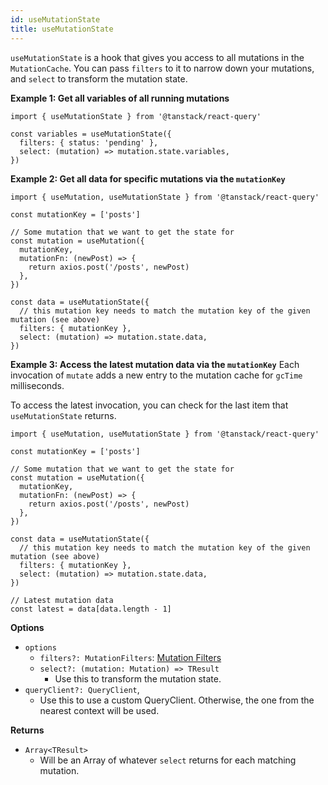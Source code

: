 ```yaml
---
id: useMutationState
title: useMutationState
---
```


`useMutationState` is a hook that gives you access to all mutations in the `MutationCache`. You can pass `filters` to it to narrow down your mutations, and `select` to transform the mutation state.

**Example 1: Get all variables of all running mutations**

```tsx
import { useMutationState } from '@tanstack/react-query'

const variables = useMutationState({
  filters: { status: 'pending' },
  select: (mutation) => mutation.state.variables,
})
```

**Example 2: Get all data for specific mutations via the `mutationKey`**

```tsx
import { useMutation, useMutationState } from '@tanstack/react-query'

const mutationKey = ['posts']

// Some mutation that we want to get the state for
const mutation = useMutation({
  mutationKey,
  mutationFn: (newPost) => {
    return axios.post('/posts', newPost)
  },
})

const data = useMutationState({
  // this mutation key needs to match the mutation key of the given mutation (see above)
  filters: { mutationKey },
  select: (mutation) => mutation.state.data,
})
```

**Example 3: Access the latest mutation data via the `mutationKey`**
Each invocation of `mutate` adds a new entry to the mutation cache for `gcTime` milliseconds.

To access the latest invocation, you can check for the last item that `useMutationState` returns.

```tsx
import { useMutation, useMutationState } from '@tanstack/react-query'

const mutationKey = ['posts']

// Some mutation that we want to get the state for
const mutation = useMutation({
  mutationKey,
  mutationFn: (newPost) => {
    return axios.post('/posts', newPost)
  },
})

const data = useMutationState({
  // this mutation key needs to match the mutation key of the given mutation (see above)
  filters: { mutationKey },
  select: (mutation) => mutation.state.data,
})

// Latest mutation data
const latest = data[data.length - 1]
```

**Options**

- `options`
  - `filters?: MutationFilters`: [Mutation Filters](../../guides/filters#mutation-filters)
  - `select?: (mutation: Mutation) => TResult`
    - Use this to transform the mutation state.
- `queryClient?: QueryClient`,
  - Use this to use a custom QueryClient. Otherwise, the one from the nearest context will be used.

**Returns**

- `Array<TResult>`
  - Will be an Array of whatever `select` returns for each matching mutation.
